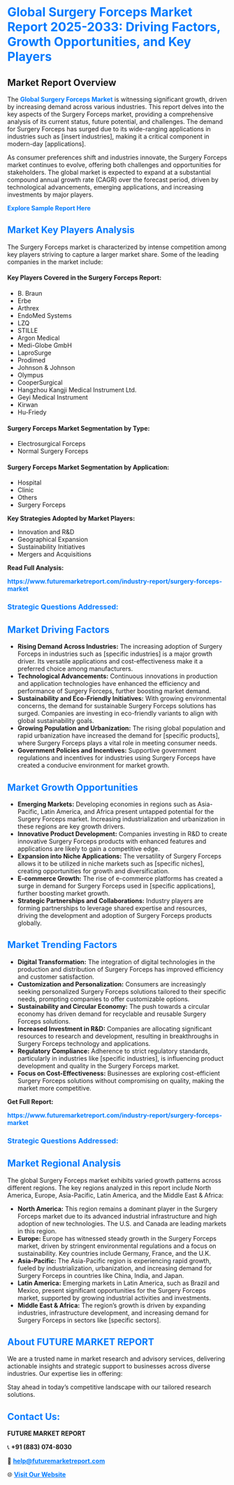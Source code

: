 <h1 style="color: #007BFF;">Global Surgery Forceps Market Report 2025-2033: Driving Factors, Growth Opportunities, and Key Players</h1>

<section id="overview">
<h2>Market Report Overview</h2>
<p>The <a href="https://www.futuremarketreport.com/industry-report/surgery-forceps-market" style="color: #007BFF; text-decoration: none;"><strong>Global Surgery Forceps Market</strong></a> is witnessing significant growth, driven by increasing demand across various industries. This report delves into the key aspects of the Surgery Forceps market, providing a comprehensive analysis of its current status, future potential, and challenges. The demand for Surgery Forceps has surged due to its wide-ranging applications in industries such as [insert industries], making it a critical component in modern-day [applications].</p>
<p>As consumer preferences shift and industries innovate, the Surgery Forceps market continues to evolve, offering both challenges and opportunities for stakeholders. The global market is expected to expand at a substantial compound annual growth rate (CAGR) over the forecast period, driven by technological advancements, emerging applications, and increasing investments by major players.</p>
</section>

<section id="overview">
<p><a href="https://www.futuremarketreport.com/request-sample/reportId=123469" style="color: #007BFF; text-decoration: none;"><strong>Explore Sample Report Here</strong></a></p>
</section>

<section id="key-players">
<h2 style="color: #007BFF;">Market Key Players Analysis</h2>
<p>The Surgery Forceps market is characterized by intense competition among key players striving to capture a larger market share. Some of the leading companies in the market include:</p>
<h4>Key Players Covered in the Surgery Forceps Report:</h4>
<ul><li>B. Braun</li><li>Erbe</li><li>Arthrex</li><li>EndoMed Systems</li><li>LZQ</li><li>STILLE</li><li>Argon Medical</li><li>Medi-Globe GmbH</li><li>LaproSurge</li><li>Prodimed</li><li>Johnson &amp; Johnson</li><li>Olympus</li><li>CooperSurgical</li><li>Hangzhou Kangji Medical Instrument Ltd.</li><li>Geyi Medical Instrument</li><li>Kirwan</li><li>Hu-Friedy</li></ul>
<h4>Surgery Forceps Market Segmentation by Type:</h4>
<ul><li>Electrosurgical Forceps</li><li>Normal Surgery Forceps</li></ul>

<h4>Surgery Forceps Market Segmentation by Application:</h4>
<ul><li>Hospital</li><li>Clinic</li><li>Others</li><li>Surgery Forceps</li></ul>
<p><strong>Key Strategies Adopted by Market Players:</strong></p>
<ul>
<li>Innovation and R&D</li>
<li>Geographical Expansion</li>
<li>Sustainability Initiatives</li>
<li>Mergers and Acquisitions</li>
</ul>
</section>

<section>
<p><strong>Read Full Analysis: </strong></p><a href="https://www.futuremarketreport.com/industry-report/surgery-forceps-market" style="color: #007BFF; text-decoration: none;"><strong>https://www.futuremarketreport.com/industry-report/surgery-forceps-market</strong></a>
<h3 style="color: #007BFF;">Strategic Questions Addressed:</h3>
</section>

<section id="driving-factors">
<h2 style="color: #007BFF;">Market Driving Factors</h2>
<ul>
<li><strong>Rising Demand Across Industries:</strong> The increasing adoption of Surgery Forceps in industries such as [specific industries] is a major growth driver. Its versatile applications and cost-effectiveness make it a preferred choice among manufacturers.</li>
<li><strong>Technological Advancements:</strong> Continuous innovations in production and application technologies have enhanced the efficiency and performance of Surgery Forceps, further boosting market demand.</li>
<li><strong>Sustainability and Eco-Friendly Initiatives:</strong> With growing environmental concerns, the demand for sustainable Surgery Forceps solutions has surged. Companies are investing in eco-friendly variants to align with global sustainability goals.</li>
<li><strong>Growing Population and Urbanization:</strong> The rising global population and rapid urbanization have increased the demand for [specific products], where Surgery Forceps plays a vital role in meeting consumer needs.</li>
<li><strong>Government Policies and Incentives:</strong> Supportive government regulations and incentives for industries using Surgery Forceps have created a conducive environment for market growth.</li>
</ul>
</section>

<section id="growth-opportunities">
<h2 style="color: #007BFF;">Market Growth Opportunities</h2>
<ul>
<li><strong>Emerging Markets:</strong> Developing economies in regions such as Asia-Pacific, Latin America, and Africa present untapped potential for the Surgery Forceps market. Increasing industrialization and urbanization in these regions are key growth drivers.</li>
<li><strong>Innovative Product Development:</strong> Companies investing in R&D to create innovative Surgery Forceps products with enhanced features and applications are likely to gain a competitive edge.</li>
<li><strong>Expansion into Niche Applications:</strong> The versatility of Surgery Forceps allows it to be utilized in niche markets such as [specific niches], creating opportunities for growth and diversification.</li>
<li><strong>E-commerce Growth:</strong> The rise of e-commerce platforms has created a surge in demand for Surgery Forceps used in [specific applications], further boosting market growth.</li>
<li><strong>Strategic Partnerships and Collaborations:</strong> Industry players are forming partnerships to leverage shared expertise and resources, driving the development and adoption of Surgery Forceps products globally.</li>
</ul>
</section>

<section id="trending-factors">
<h2 style="color: #007BFF;">Market Trending Factors</h2>
<ul>
<li><strong>Digital Transformation:</strong> The integration of digital technologies in the production and distribution of Surgery Forceps has improved efficiency and customer satisfaction.</li>
<li><strong>Customization and Personalization:</strong> Consumers are increasingly seeking personalized Surgery Forceps solutions tailored to their specific needs, prompting companies to offer customizable options.</li>
<li><strong>Sustainability and Circular Economy:</strong> The push towards a circular economy has driven demand for recyclable and reusable Surgery Forceps solutions.</li>
<li><strong>Increased Investment in R&D:</strong> Companies are allocating significant resources to research and development, resulting in breakthroughs in Surgery Forceps technology and applications.</li>
<li><strong>Regulatory Compliance:</strong> Adherence to strict regulatory standards, particularly in industries like [specific industries], is influencing product development and quality in the Surgery Forceps market.</li>
<li><strong>Focus on Cost-Effectiveness:</strong> Businesses are exploring cost-efficient Surgery Forceps solutions without compromising on quality, making the market more competitive.</li>
</ul>
</section>

<section>
<p><strong>Get Full Report: </strong></p><a href="https://www.futuremarketreport.com/industry-report/surgery-forceps-market" style="color: #007BFF; text-decoration: none;"><strong>https://www.futuremarketreport.com/industry-report/surgery-forceps-market</strong></a>
<h3 style="color: #007BFF;">Strategic Questions Addressed:</h3>
</section>


<section id="regional-analysis">
<h2 style="color: #007BFF;">Market Regional Analysis</h2>
<p>The global Surgery Forceps market exhibits varied growth patterns across different regions. The key regions analyzed in this report include North America, Europe, Asia-Pacific, Latin America, and the Middle East & Africa:</p>
<ul>
<li><strong>North America:</strong> This region remains a dominant player in the Surgery Forceps market due to its advanced industrial infrastructure and high adoption of new technologies. The U.S. and Canada are leading markets in this region.</li>
<li><strong>Europe:</strong> Europe has witnessed steady growth in the Surgery Forceps market, driven by stringent environmental regulations and a focus on sustainability. Key countries include Germany, France, and the U.K.</li>
<li><strong>Asia-Pacific:</strong> The Asia-Pacific region is experiencing rapid growth, fueled by industrialization, urbanization, and increasing demand for Surgery Forceps in countries like China, India, and Japan.</li>
<li><strong>Latin America:</strong> Emerging markets in Latin America, such as Brazil and Mexico, present significant opportunities for the Surgery Forceps market, supported by growing industrial activities and investments.</li>
<li><strong>Middle East & Africa:</strong> The region’s growth is driven by expanding industries, infrastructure development, and increasing demand for Surgery Forceps in sectors like [specific sectors].</li>
</ul>
</section>

<footer>
<h2 style="color: #007BFF;">About FUTURE MARKET REPORT</h2>
<p>We are a trusted name in market research and advisory services, delivering actionable insights and strategic support to businesses across diverse industries. Our expertise lies in offering:</p>

<p>Stay ahead in today’s competitive landscape with our tailored research solutions.</p>

<h2 style="color: #007BFF;">Contact Us:</h2>
<p><strong>FUTURE MARKET REPORT</strong></p>
<p>📞 <strong>+91 (883) 074-8030</strong></p>
<p>📧 <strong><a href="mailto:help@futuremarketreport.com" style="color: #007BFF;">help@futuremarketreport.com</a></strong></p>
<p>🌐 <strong><a href="https://www.futuremarketreport.com/" style="color: #007BFF;">Visit Our Website</a></strong></p>
</footer>